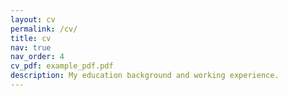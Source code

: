 ```yaml
---
layout: cv
permalink: /cv/
title: cv
nav: true
nav_order: 4
cv_pdf: example_pdf.pdf
description: My education background and working experience.
---
```


